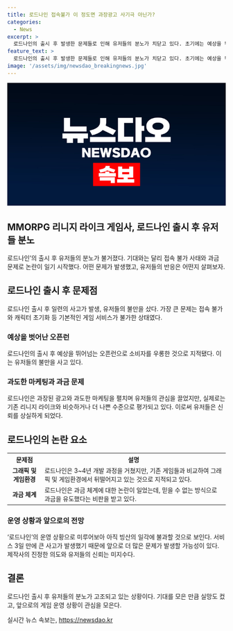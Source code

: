 ```yaml
---
title: 로드나인 접속불가 이 정도면 과장광고 사기극 아닌가?
categories:
  - News
excerpt: >
  로드나인의 출시 후 발생한 문제들로 인해 유저들의 분노가 치닫고 있다. 초기에는 예상을 뛰어넘는 오픈런과 점검 때문에 발생한 불편함으로 치부되었지만, 접속 불가와 캐릭터 초기화 등의 문제는 게임 서비스의 기본적인 수준을 뛰어넘어 현지 유저들의 비난을 사고 있다. 게임사의 과금 정책에 대한 논란도 커지고 있으며, 유명 유튜버까지도 공격적인 반응을 보이고 있다. 로드나인의 운영 상황은 아직 미지수이며, 이번 사태가 제작사의 실체를 드러낼 수 있는 계기가 될 것으로 예상된다.
feature_text: >
  로드나인의 출시 후 발생한 문제들로 인해 유저들의 분노가 치닫고 있다. 초기에는 예상을 뛰어넘는 오픈런과 점검 때문에 발생한 불편함으로 치부되었지만, 접속 불가와 캐릭터 초기화 등의 문제는 게임 서비스의 기본적인 수준을 뛰어넘어 현지 유저들의 비난을 사고 있다. 게임사의 과금 정책에 대한 논란도 커지고 있으며, 유명 유튜버까지도 공격적인 반응을 보이고 있다. 로드나인의 운영 상황은 아직 미지수이며, 이번 사태가 제작사의 실체를 드러낼 수 있는 계기가 될 것으로 예상된다.
image: '/assets/img/newsdao_breakingnews.jpg'
---
```


<p><img src="/assets/img/newsdao_breakingnews.jpg" alt="pcversion 속보" /></p>

<h2>MMORPG 리니지 라이크 게임사, 로드나인 출시 후 유저들 분노</h2>

<p data-ke-size="size16">로드나인’의 출시 후 유저들의 분노가 불거졌다. 기대와는 달리 접속 불가 사태와 과금 문제로 논란이 일기 시작했다. 어떤 문제가 발생했고, 유저들의 반응은 어떤지 살펴보자.</p>

<h2 data-ke-size="size26">로드나인 출시 후 문제점</h2>

<p>로드나인 출시 후 일련의 사고가 발생, 유저들의 불만을 샀다. 가장 큰 문제는 접속 불가와 캐릭터 초기화 등 기본적인 게임 서비스가 불가한 상태였다.</p>

<h3>예상을 벗어난 오픈런</h3>

<p data-ke-size="size16">로드나인의 출시 후 예상을 뛰어넘는 오픈런으로 소비자를 우롱한 것으로 지적됐다. 이는 유저들의 불만을 사고 있다.</p>

<h3>과도한 마케팅과 과금 문제</h3>

<p>로드나인은 과장된 광고와 과도한 마케팅을 펼치며 유저들의 관심을 끌었지만, 실제로는 기존 리니지 라이크와 비슷하거나 더 나쁜 수준으로 평가되고 있다. 이로써 유저들은 신뢰를 상실하게 되었다.</p>

<h2 data-ke-size="size26">로드나인의 논란 요소</h2>

<table>
    <tr>
        <th>문제점</th>
        <th>설명</th>
    </tr>
    <tr>
        <td style="text-align: center; height: 17px;"><b>그래픽 및 게임환경</b></td>
        <td>로드나인은 3~4년 개발 과정을 거쳤지만, 기존 게임들과 비교하여 그래픽 및 게임환경에서 뒤떨어지고 있는 것으로 지적되고 있다.</td>
    </tr>
    <tr>
        <td style="text-align: center; height: 17px;"><b>과금 체계</b></td>
        <td>로드나인은 과금 체계에 대한 논란이 일었는데, 믿을 수 없는 방식으로 과금을 유도했다는 비판을 받고 있다.</td>
    </tr>
</table>

<h3>운영 상황과 앞으로의 전망</h3>

<p data-ke-size="size16">‘로드나인’의 운영 상황으로 미루어보아 아직 빙산의 일각에 불과할 것으로 보인다. 서비스 3일 만에 큰 사고가 발생했기 때문에 앞으로 더 많은 문제가 발생할 가능성이 있다. 제작사의 진정한 의도와 유저들의 신뢰는 미지수다.</p>

<h2 data-ke-size="size26">결론</h2>

<p>로드나인 출시 후 유저들의 분노가 고조되고 있는 상황이다. 기대를 모은 만큼 실망도 컸고, 앞으로의 게임 운영 상황이 관심을 모은다.</p>
실시간 뉴스 속보는, <a href="https://newsdao.kr" rel="dofollow">https://newsdao.kr</a>



